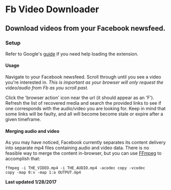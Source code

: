 # Fb Video Downloader
## Download videos from your Facebook newsfeed.


### Setup
Refer to Google's [guide](https://developer.chrome.com/extensions/getstarted#unpacked) if you need help loading the extension.

#### Usage

Navigate to your Facebook newsfeed. Scroll through until you see a video you're interested in.
*This is important as your browser will only request the video/audio from Fb as you scroll past.*

Click the 'browser action' icon near the url (it should appear as an 'F'). Refresh the list of recovered media
and search the provided links to see if one corresponds with the audio/video you are looking for. Keep in mind that
some links will be faulty, and all will become become stale or expire after a given timeframe.

#### Merging audio and video
As you may have noticed, Facebook currently separates its content delivery into separate mp4 files containing audio
and video data. There is no feasible way to merge the content in-browser, but you can use [FFmpeg](https://ffmpeg.org/) to accomplish that:

<code>ffmpeg -i THE_VIDEO.mp4 -i THE_AUDIO.mp4 -acodec copy -vcodec copy -map 0:v -map 1:a OUTPUT.mp4</code>

**Last updated 1/28/2017**

